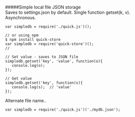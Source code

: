 #####Simple local file JSON storage    
Saves to settings.json by default.  Single function getset(k, v).  Asynchronous.

````
var simpledb = require('./quick.js')();

// or using npm
$ npm install quick-store
var simpledb = require('quick-store')();
//

// Set value - saves to JSON file
simpledb.getset('key', 'value', function(o){
   console.log(o);
});

// Get value
simpledb.getset('key', function(s){
   console.log(s);  // 'value'
});
````

Alternate file name..
````
var simpledb = require('./quick.js')('./mydb.json');
````
